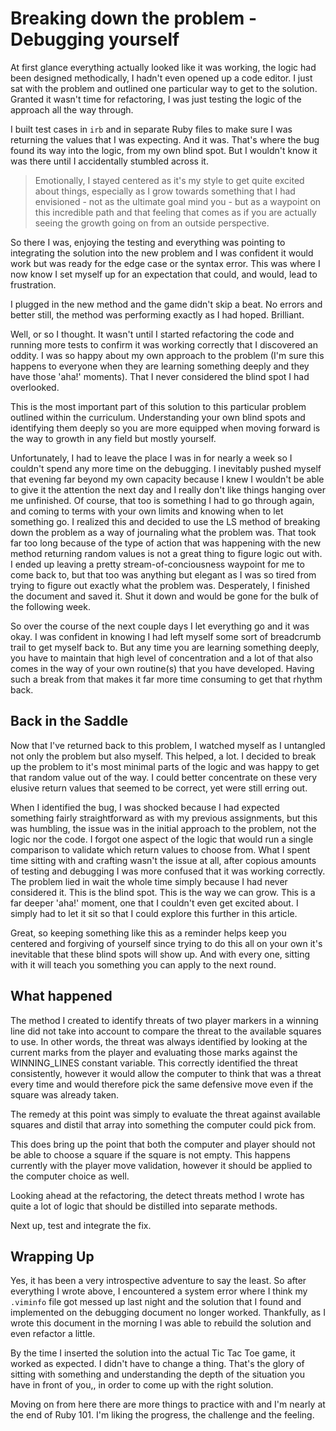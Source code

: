 # Breaking down the problem - Debugging yourself

At first glance everything actually looked like it was working, the logic had been designed methodically, I hadn't even opened up a code editor. I just sat with the problem and outlined one particular way to get to the solution. Granted it wasn't time for refactoring, I was just testing the logic of the approach all the way through.

I built test cases in `irb` and in separate Ruby files to make sure I was returning the values that I was expecting. And it was. That's where the bug found its way into the logic, from my own blind spot. But I wouldn't know it was there until I accidentally stumbled across it.

> Emotionally, I stayed centered as it's my style to get quite excited about things, especially as I grow towards something that I had envisioned - not as the ultimate goal mind you - but as a waypoint on this incredible path and that feeling that comes as if you are actually seeing the growth going on from an outside perspective.

So there I was, enjoying the testing and everything was pointing to integrating the solution into the new problem and I was confident it would work but was ready for the edge case or the syntax error. This was where I now know I set myself up for an expectation that could, and would, lead to frustration.

I plugged in the new method and the game didn't skip a beat. No errors and better still, the method was performing exactly as I had hoped. Brilliant.

Well, or so I thought. It wasn't until I started refactoring the code and running more tests to confirm it was working correctly that I discovered an oddity. I was so happy about my own approach to the problem (I'm sure this happens to everyone when they are learning something deeply and they have those 'aha!' moments). That I never considered the blind spot I had overlooked.

This is the most important part of this solution to this particular problem outlined within the curriculum. Understanding your own blind spots and identifying them deeply so you are more equipped when moving forward is the way to growth in any field but mostly yourself. 

Unfortunately, I had to leave the place I was in for nearly a week so I couldn't spend any more time on the debugging. I inevitably pushed myself that evening far beyond my own capacity because I knew I wouldn't be able to give it the attention the next day and I really don't like things hanging over me unfinished. Of course, that too is something I had to go through again, and coming to terms with your own limits and knowing when to let something go. I realized this and decided to use the LS method of breaking down the problem as a way of journaling what the problem was. That took far too long because of the type of action that was happening with the new method returning random values is not a great thing to figure logic out with. I ended up leaving a pretty stream-of-conciousness waypoint for me to come back to, but that too was anything but elegant as I was so tired from trying to figure out exactly what the problem was. Desperately, I finished the document and saved it. Shut it down and would be gone for the bulk of the following week.

So over the course of the next couple days I let everything go and it was okay. I was confident in knowing I had left myself some sort of breadcrumb trail to get myself back to. But any time you are learning something deeply, you have to maintain that high level of concentration and a lot of that also comes in the way of your own routine(s) that you have developed. Having such a break from that makes it far more time consuming to get that rhythm back.

## Back in the Saddle
Now that I've returned back to this problem, I watched myself as I untangled not only the problem but also myself. This helped, a lot. I decided to break up the problem to it's most minimal parts of the logic and was happy to get that random value out of the way. I could better concentrate on these very elusive return values that seemed to be correct, yet were still erring out. 

When I identified the bug, I was shocked because I had expected something fairly straightforward as with my previous assignments, but this was humbling, the issue was in the initial approach to the problem, not the logic nor the code. I forgot one aspect of the logic that would run a single comparison to validate which return values to choose from. What I spent time sitting with and crafting wasn't the issue at all, after copious amounts of testing and debugging I was more confused that it was working correctly. The problem lied in wait the whole time simply because I had never considered it. This is the blind spot. This is the way we can grow. This is a far deeper 'aha!' moment, one that I couldn't even get excited about. I simply had to let it sit so that I could explore this further in this article.

Great, so keeping something like this as a reminder helps keep you centered and forgiving of yourself since trying to do this all on your own it's inevitable that these blind spots will show up. And with every one, sitting with it will teach you something you can apply to the next round.

## What happened

The method I created to identify threats of two player markers in a winning line did not take into account to compare the threat to the available squares to use. In other words, the threat was always identified by looking at the current marks from the player and evaluating those marks against the WINNING_LINES constant variable. This correctly identified the threat consistently, however it would allow the computer to think that was a threat every time and would therefore pick the same defensive move even if the square was already taken. 

The remedy at this point was simply to evaluate the threat against available squares and distil that array into something the computer could pick from. 

This does bring up the point that both the computer and player should not be able to choose a square if the square is not empty. This happens currently with the player move validation, however it should be applied to the computer choice as well.

Looking ahead at the refactoring, the detect threats method I wrote has quite a lot of logic that should be distilled into separate methods. 

Next up, test and integrate the fix.

## Wrapping Up
Yes, it has been a very introspective adventure to say the least. So after everything I wrote above, I encountered a system error where I think my `.viminfo` file got messed up last night and the solution that I found and implemented on the debugging document no longer worked. Thankfully, as I wrote this document in the morning I was able to rebuild the solution and even refactor a little. 

By the time I inserted the solution into the actual Tic Tac Toe game, it worked as expected. I didn't have to change a thing. That's the glory of sitting with something and understanding the depth of the situation you have in front of you,, in order to come up with the right solution. 

Moving on from here there are more things to practice with and I'm nearly at the end of Ruby 101. I'm liking the progress, the challenge and the feeling.
